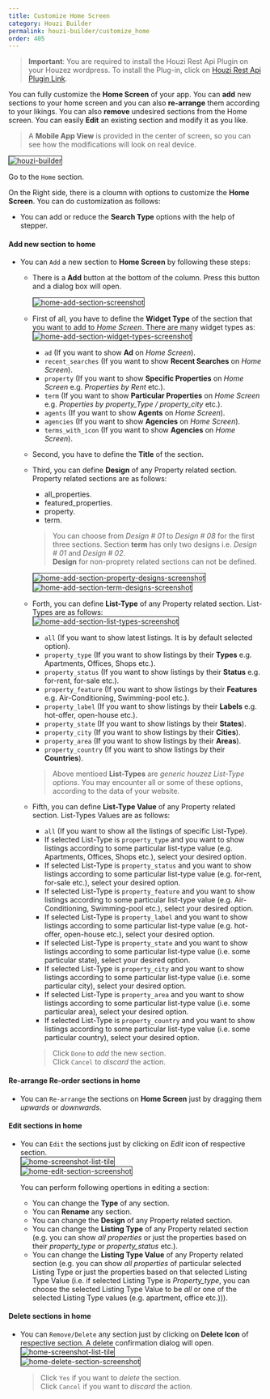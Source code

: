 ```yaml
---
title: Customize Home Screen
category: Houzi Builder
permalink: houzi-builder/customize_home
order: 405
---
```


> **Important**: You are required to install the Houzi Rest Api Plugin on your Houzez wordpress. To install the Plug-in, click on [Houzi Rest Api Plugin Link](https://github.com/booleanbites/houzi-rest-api).

You can fully customize the **Home Screen** of your app. You can **add** new sections to your home screen and you can also **re-arrange** them according to your likings. You can also **remove** undesired sections from the Home screen. You can easily **Edit** an existing section and modify it as you like.

> A **Mobile App View** is provided in the center of screen, so you can see how the modifications will look on real device.

<img src="../../images/houzi-builder.png" alt="houzi-builder" title="houzi-builder" border= "1px solid"/>

Go to the `Home` section.

On the Right side, there is a cloumn with options to customize the **Home Screen**. You can do customization as follows:  
* You can add or reduce the **Search Type** options with the help of stepper.

#### Add new section to home
* You can `Add` a new section to **Home Screen** by following these steps:
  - There is a **Add** button at the bottom of the column. Press this button and a dialog box will open.  
   
    <img src="../../images/home-add-section-screenshot.jpg" alt="home-add-section-screenshot" title="home-add-section-screenshot" border= "1px solid"/>
  - First of all, you have to define the **Widget Type** of the section that you want to add to *Home Screen*. There are many widget types as:   
    <img src="../../images/home-add-section-widget-types-screenshot.jpg" alt="home-add-section-widget-types-screenshot" title="home-add-section-widget-types-screenshot" border= "1px solid"/> 
      - `ad` (If you want to show **Ad** on *Home Screen*).
      - `recent_searches` (If you want to show **Recent Searches** on *Home Screen*).
      - `property` (If you want to show **Specific Properties** on *Home Screen* e.g. *Properties by Rent* etc.).
      - `term` (If you want to show **Particular Properties** on *Home Screen* e.g. *Properties by property_Type / property_city* etc.).
      - `agents` (If you want to show **Agents** on *Home Screen*).
      - `agencies` (If you want to show **Agencies** on *Home Screen*).
      - `terms_with_icon` (If you want to show **Agencies** on *Home Screen*).
  - Second, you have to define the **Title** of the section.
  - Third, you can define **Design** of any Property related section. Property related sections are as follows:
    - all_properties.
    - featured_properties.
    - property.
    - term.   
    > You can choose from *Design # 01* to *Design # 08* for the first three sections. Section **term** has only two designs i.e. *Design # 01* and *Design # 02*.  
    **Design** for non-proprety related sections can not be defined.    
    
     <img src="../../images/home-add-section-property-designs-screenshot.png" alt="home-add-section-property-designs-screenshot" title="home-add-section-property-designs-screenshot" border= "1px solid"/>    
    <img src="../../images/home-add-section-term-designs-screenshot.png" alt="home-add-section-term-designs-screenshot" title="home-add-section-term-designs-screenshot" border= "1px solid"/> 
  - Forth, you can define **List-Type** of any Property related section. List-Types are as follows:  
    <img src="../../images/home-add-section-list-types-screenshot.png" alt="home-add-section-list-types-screenshot" title="home-add-section-list-types-screenshot" border= "1px solid"/> 
    - `all` (If you want to show latest listings. It is by default selected option).
    - `property_type` (If you want to show listings by their **Types** e.g. Apartments, Offices, Shops etc.).
    - `property_status` (If you want to show listings by their **Status** e.g. for-rent, for-sale etc.).
    - `property_feature` (If you want to show listings by their **Features** e.g. Air-Conditioning, Swimming-pool etc.).
    - `property_label` (If you want to show listings by their **Labels** e.g. hot-offer, open-house etc.).
    - `property_state` (If you want to show listings by their **States**).
    - `property_city` (If you want to show listings by their **Cities**).
    - `property_area` (If you want to show listings by their **Areas**).
    - `property_country` (If you want to show listings by their **Countries**).
    > Above mentioed **List-Types** are *generic houzez List-Type options*. You may encounter all or some of these options, according to the data of your website.
  - Fifth, you can define **List-Type Value** of any Property related section. List-Types Values are as follows:
    - `all` (If you want to show all the listings of specific List-Type).
    - If selected List-Type is `property_type` and you want to show listings according to some particular list-type value (e.g. Apartments, Offices, Shops etc.), select your desired option.
    - If selected List-Type is `property_status` and you want to show listings according to some particular list-type value (e.g. for-rent, for-sale etc.), select your desired option.
    - If selected List-Type is `property_feature` and you want to show listings according to some particular list-type value (e.g. Air-Conditioning, Swimming-pool etc.), select your desired option.
    - If selected List-Type is `property_label` and you want to show listings according to some particular list-type value (e.g. hot-offer, open-house etc.), select your desired option.
    - If selected List-Type is `property_state` and you want to show listings according to some particular list-type value (i.e. some particular state), select your desired option.
    - If selected List-Type is `property_city` and you want to show listings according to some particular list-type value (i.e. some particular city), select your desired option.
    - If selected List-Type is `property_area` and you want to show listings according to some particular list-type value (i.e. some particular area), select your desired option.
    - If selected List-Type is `property_country` and you want to show listings according to some particular list-type value (i.e. some particular country), select your desired option.
    > Click `Done` to *add* the new section.  
    Click `Cancel` to *discard* the action.

#### Re-arrange Re-order sections in home
* You can `Re-arrange` the sections on **Home Screen** just by dragging them *upwards* or *downwards*.

#### Edit sections in home
* You can `Edit` the sections just by clicking on *Edit* icon of respective section.   
  <img src="../../images/home-screenshot-list-tile.png" alt="home-screenshot-list-tile" title="home-screenshot-list-tile" border= "1px solid"/>   
  <img src="../../images/home-edit-section-screenshot.jpg" alt="home-edit-section-screenshot" title="home-edit-section-screenshot" border= "1px solid"/> 

  You can perform following opertions in editing a section:
  - You can change the **Type** of any section.
  - You can **Rename** any section.
  - You can change the **Design** of any Property related section.
  -  You can change the **Listing Type** of any Property related section (e.g. you can show *all properties* or just the properties based on their *property_type* or *property_status* etc.).
  -  You can change the **Listing Type Value** of any Property related section (e.g. you can show *all properties* of particular selected Listing Type or just the properties based on that selected Listing Type Value (i.e. if selected Listing Type is *Property_type*, you can choose the selected Listing Type Value to be *all* or one of the selected Listing Type values (e.g. apartment, office etc.))).

#### Delete sections in home
* You can `Remove/Delete` any section just by clicking on **Delete Icon** of respective section. A delete confirmation dialog will open.   
  <img src="../../images/home-screenshot-list-tile.png" alt="home-screenshot-list-tile" title="home-screenshot-list-tile" border= "1px solid"/>    
  <img src="../../images/home-delete-section-screenshot.png" alt="home-delete-section-screenshot" title="home-delete-section-screenshot" border= "1px solid"/>  
    > Click `Yes` if you want to *delete* the section.  
    Click `Cancel` if you want to *discard* the action.